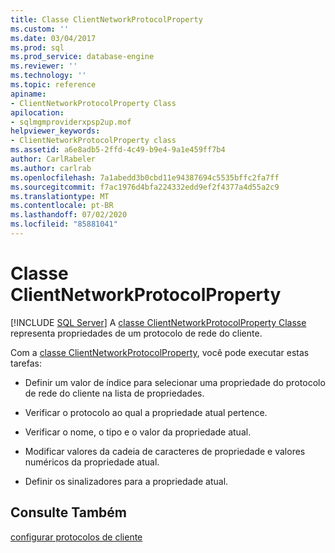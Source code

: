 ```yaml
---
title: Classe ClientNetworkProtocolProperty
ms.custom: ''
ms.date: 03/04/2017
ms.prod: sql
ms.prod_service: database-engine
ms.reviewer: ''
ms.technology: ''
ms.topic: reference
apiname:
- ClientNetworkProtocolProperty Class
apilocation:
- sqlmgmproviderxpsp2up.mof
helpviewer_keywords:
- ClientNetworkProtocolProperty class
ms.assetid: a6e8adb5-2ffd-4c49-b9e4-9a1e459ff7b4
author: CarlRabeler
ms.author: carlrab
ms.openlocfilehash: 7a1abedd3b0cbd11e94387694c5535bffc2fa7ff
ms.sourcegitcommit: f7ac1976d4bfa224332edd9ef2f4377a4d55a2c9
ms.translationtype: MT
ms.contentlocale: pt-BR
ms.lasthandoff: 07/02/2020
ms.locfileid: "85881041"
---
```

# <a name="clientnetworkprotocolproperty-class"></a>Classe ClientNetworkProtocolProperty
[!INCLUDE [SQL Server](../../../includes/applies-to-version/sqlserver.md)]
  A [classe ClientNetworkProtocolProperty Classe](../../../relational-databases/wmi-provider-configuration-classes/clientnetworkprotocolproperty-class/clientnetworkprotocolproperty-class.md) representa propriedades de um protocolo de rede do cliente.  
  
 Com a [classe ClientNetworkProtocolProperty](../../../relational-databases/wmi-provider-configuration-classes/clientnetworkprotocolproperty-class/clientnetworkprotocolproperty-class.md), você pode executar estas tarefas:  
  
-   Definir um valor de índice para selecionar uma propriedade do protocolo de rede do cliente na lista de propriedades.  
  
-   Verificar o protocolo ao qual a propriedade atual pertence.  
  
-   Verificar o nome, o tipo e o valor da propriedade atual.  
  
-   Modificar valores da cadeia de caracteres de propriedade e valores numéricos da propriedade atual.  
  
-   Definir os sinalizadores para a propriedade atual.  
  
## <a name="see-also"></a>Consulte Também  
 [configurar protocolos de cliente](https://technet.microsoft.com/library/ms181035.aspx)  
  
  
